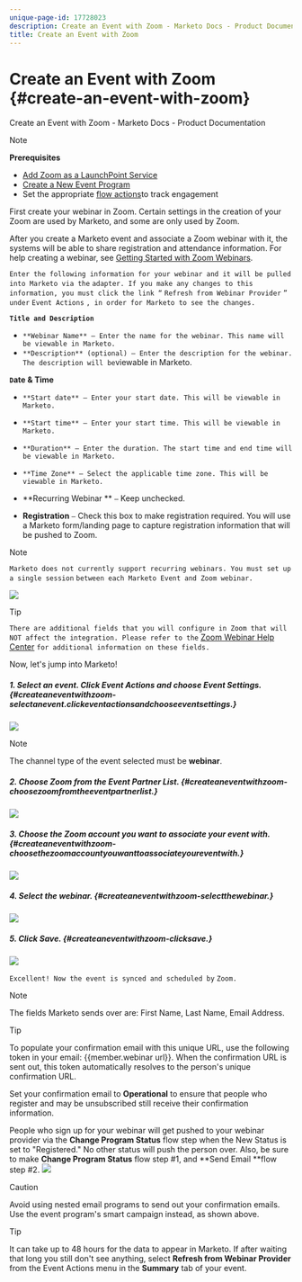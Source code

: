 ```yaml
---
unique-page-id: 17728023
description: Create an Event with Zoom - Marketo Docs - Product Documentation
title: Create an Event with Zoom
---
```


# Create an Event with Zoom {#create-an-event-with-zoom}

Create an Event with Zoom - Marketo Docs - Product Documentation

>[!NOTE]
>
>**Prerequisites**
>
>* [Add Zoom as a LaunchPoint Service](../../../../../welcome-to-marketo-docs/product-docs/administration/additional-integrations/add-zoom-as-a-launchpoint-service.md) 
>* [Create a New Event Program](../../../../../welcome-to-marketo-docs/product-docs/demand-generation/events/understanding-events/create-a-new-event-program.md)
>* Set the appropriate [flow actions](http://docs.marketo.com/display/DOCS/Flow+Actions)to track engagement
>

First create your webinar in Zoom. Certain settings in the creation of your Zoom are used by Marketo, and some are only used by Zoom.

After you create a Marketo event and associate a Zoom webinar with it, the systems will be able to share registration and attendance information. For help creating a webinar, see [Getting Started with Zoom Webinars](https://support.zoom.us/hc/en-us/articles/200917029-Getting-Started-With-Webinar).

`Enter the following information for your webinar and it will be pulled into Marketo via the` `adapter. If you make any changes to this information, you must click the link “` `Refresh from Webinar Provider` `” under` `Event Actions` `, in order for Marketo to see the changes.`

**`Title and Description`**

* `**Webinar Name** – Enter the name for the webinar. This name will be viewable in Marketo.`
* `**Description** (optional) – Enter the description for the webinar. The description will be`viewable in Marketo.

**`D`ate & Time**

* `**Start date** – Enter your start date. This will be viewable in Marketo.`
* `**Start time** – Enter your start time. This will be viewable in Marketo.`
* `**Duration** – Enter the duration. The start time and end time will be viewable in Marketo.`
* `**Time Zone** – Select the applicable time zone. This will be viewable in Marketo.`
* **Recurring Webinar ** `–` Keep unchecked.

* **Registration** `–` Check this box to make registration required. You will use a Marketo form/landing page to capture registration information that will be pushed to Zoom.

>[!NOTE]
>
>`Marketo does not currently support recurring webinars. You must set up a single session` `between each Marketo Event and Zoom webinar.`

![](assets/overview2.png)

>[!TIP]
>
>`There are additional fields that you will configure in Zoom that will NOT affect the integration. Please refer to the` [Zoom Webinar Help Center](https://support.zoom.us/hc/en-us/sections/200324965-Video-Webinar) `for additional information on these fields.`

Now, let's jump into Marketo!

##### 1. Select an event. Click Event Actions and choose Event Settings. {#createaneventwithzoom-selectanevent.clickeventactionsandchooseeventsettings.}

![](assets/image2015-5-14-14-3a53-3a10-1.png)

>[!NOTE]
>
>The channel type of the event selected must be **webinar**.

##### 2. Choose Zoom from the Event Partner List. {#createaneventwithzoom-choosezoomfromtheeventpartnerlist.}

![](assets/eventsettings1.png)

##### 3. Choose the Zoom account you want to associate your event with. {#createaneventwithzoom-choosethezoomaccountyouwanttoassociateyoureventwith.}

![](assets/selectaccount.png)

##### 4. Select the webinar. {#createaneventwithzoom-selectthewebinar.}

![](assets/selectevent.png)

##### 5. Click Save. {#createaneventwithzoom-clicksave.}

![](assets/eventsettingssave.png)

`Excellent! Now the event is synced and scheduled by` `Zoom.`

>[!NOTE]
>
>The fields Marketo sends over are: First Name, Last Name, Email Address.

>[!TIP]
>
>To populate your confirmation email with this unique URL, use the following token in your email: {{member.webinar url}}. When the confirmation URL is sent out, this token automatically resolves to the person's unique confirmation URL. 
>
>Set your confirmation email to **Operational** to ensure that people who register and may be unsubscribed still receive their confirmation information.

People who sign up for your webinar will get pushed to your webinar provider via the **Change Program Status** flow step when the New Status is set to "Registered." No other status will push the person over. Also, be sure to make **Change Program Status** flow step #1, and **Send Email **flow step #2.   ![](assets/goto-webinar-1.png)

>[!CAUTION]
>
>Avoid using nested email programs to send out your confirmation emails. Use the event program's smart campaign instead, as shown above.

>[!TIP]
>
>It can take up to 48 hours for the data to appear in Marketo. If after waiting that long you still don't see anything, select **Refresh from Webinar Provider** from the Event Actions menu in the **Summary** tab of your event.

